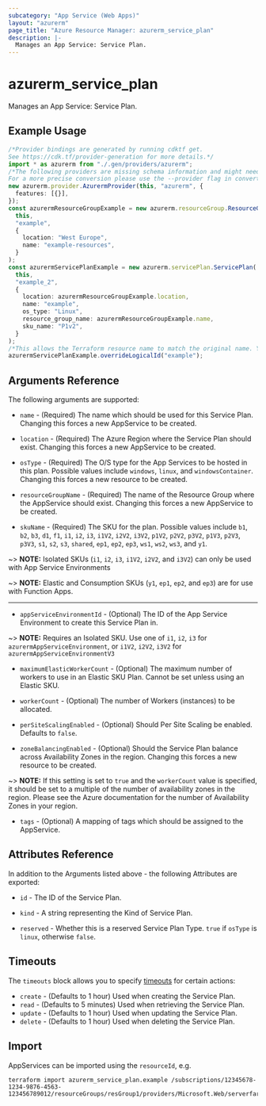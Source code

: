 ```yaml
---
subcategory: "App Service (Web Apps)"
layout: "azurerm"
page_title: "Azure Resource Manager: azurerm_service_plan"
description: |-
  Manages an App Service: Service Plan.
---
```


# azurerm\_service\_plan

Manages an App Service: Service Plan.

## Example Usage

```typescript
/*Provider bindings are generated by running cdktf get.
See https://cdk.tf/provider-generation for more details.*/
import * as azurerm from "./.gen/providers/azurerm";
/*The following providers are missing schema information and might need manual adjustments to synthesize correctly: azurerm.
For a more precise conversion please use the --provider flag in convert.*/
new azurerm.provider.AzurermProvider(this, "azurerm", {
  features: [{}],
});
const azurermResourceGroupExample = new azurerm.resourceGroup.ResourceGroup(
  this,
  "example",
  {
    location: "West Europe",
    name: "example-resources",
  }
);
const azurermServicePlanExample = new azurerm.servicePlan.ServicePlan(
  this,
  "example_2",
  {
    location: azurermResourceGroupExample.location,
    name: "example",
    os_type: "Linux",
    resource_group_name: azurermResourceGroupExample.name,
    sku_name: "P1v2",
  }
);
/*This allows the Terraform resource name to match the original name. You can remove the call if you don't need them to match.*/
azurermServicePlanExample.overrideLogicalId("example");

```

## Arguments Reference

The following arguments are supported:

*   `name` - (Required) The name which should be used for this Service Plan. Changing this forces a new AppService to be created.

*   `location` - (Required) The Azure Region where the Service Plan should exist. Changing this forces a new AppService to be created.

*   `osType` - (Required) The O/S type for the App Services to be hosted in this plan. Possible values include `windows`, `linux`, and `windowsContainer`. Changing this forces a new resource to be created.

*   `resourceGroupName` - (Required) The name of the Resource Group where the AppService should exist. Changing this forces a new AppService to be created.

*   `skuName` - (Required) The SKU for the plan. Possible values include `b1`, `b2`, `b3`, `d1`, `f1`, `i1`, `i2`, `i3`, `i1V2`, `i2V2`, `i3V2`, `p1V2`, `p2V2`, `p3V2`, `p1V3`, `p2V3`, `p3V3`, `s1`, `s2`, `s3`, `shared`, `ep1`, `ep2`, `ep3`, `ws1`, `ws2`, `ws3`, and `y1`.

\~> **NOTE:** Isolated SKUs (`i1`, `i2`, `i3`, `i1V2`, `i2V2`, and `i3V2`) can only be used with App Service Environments

\~> **NOTE:** Elastic and Consumption SKUs (`y1`, `ep1`, `ep2`, and `ep3`) are for use with Function Apps.

***

* `appServiceEnvironmentId` - (Optional) The ID of the App Service Environment to create this Service Plan in.

\~> **NOTE:** Requires an Isolated SKU. Use one of `i1`, `i2`, `i3` for `azurermAppServiceEnvironment`, or `i1V2`, `i2V2`, `i3V2` for `azurermAppServiceEnvironmentV3`

*   `maximumElasticWorkerCount` - (Optional) The maximum number of workers to use in an Elastic SKU Plan. Cannot be set unless using an Elastic SKU.

*   `workerCount` - (Optional) The number of Workers (instances) to be allocated.

*   `perSiteScalingEnabled` - (Optional) Should Per Site Scaling be enabled. Defaults to `false`.

*   `zoneBalancingEnabled` - (Optional) Should the Service Plan balance across Availability Zones in the region. Changing this forces a new resource to be created.

\~> **NOTE:** If this setting is set to `true` and the `workerCount` value is specified, it should be set to a multiple of the number of availability zones in the region. Please see the Azure documentation for the number of Availability Zones in your region.

* `tags` - (Optional) A mapping of tags which should be assigned to the AppService.

## Attributes Reference

In addition to the Arguments listed above - the following Attributes are exported:

*   `id` - The ID of the Service Plan.

*   `kind` - A string representing the Kind of Service Plan.

*   `reserved` - Whether this is a reserved Service Plan Type. `true` if `osType` is `linux`, otherwise `false`.

## Timeouts

The `timeouts` block allows you to specify [timeouts](https://www.terraform.io/language/resources/syntax#operation-timeouts) for certain actions:

* `create` - (Defaults to 1 hour) Used when creating the Service Plan.
* `read` - (Defaults to 5 minutes) Used when retrieving the Service Plan.
* `update` - (Defaults to 1 hour) Used when updating the Service Plan.
* `delete` - (Defaults to 1 hour) Used when deleting the Service Plan.

## Import

AppServices can be imported using the `resourceId`, e.g.

```shell
terraform import azurerm_service_plan.example /subscriptions/12345678-1234-9876-4563-123456789012/resourceGroups/resGroup1/providers/Microsoft.Web/serverfarms/farm1
```
